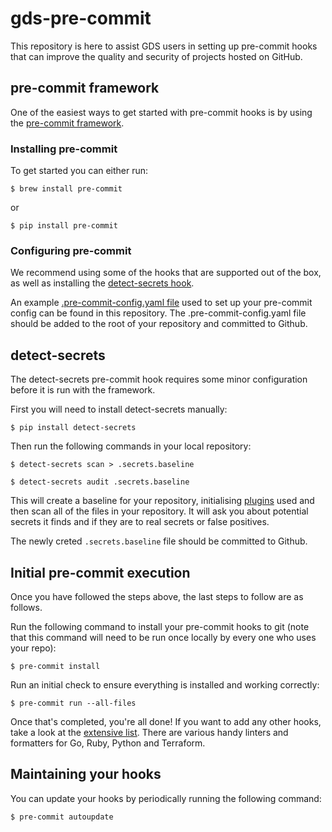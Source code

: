 # gds-pre-commit
This repository is here to assist GDS users in setting up pre-commit hooks that can improve the quality and security of projects hosted on GitHub.

## pre-commit framework
One of the easiest ways to get started with pre-commit hooks is by using the [pre-commit framework](https://pre-commit.com/).

### Installing pre-commit

To get started you can either run:

`$ brew install pre-commit`

or

`$ pip install pre-commit`

### Configuring pre-commit
We recommend using some of the hooks that are supported out of the box, as well as installing the [detect-secrets hook](https://github.com/Yelp/detect-secrets).

An example [.pre-commit-config.yaml file](https://github.com/alphagov/gds-pre-commit/blob/add-yaml/.pre-commit-config.yaml) used to set up your pre-commit config can be found in this repository. The .pre-commit-config.yaml file should be added to the root of your repository and committed to Github.

## detect-secrets
The detect-secrets pre-commit hook requires some minor configuration before it is run with the framework.

First you will need to install detect-secrets manually:

`$ pip install detect-secrets`

Then run the following commands in your local repository:

`$ detect-secrets scan > .secrets.baseline`

`$ detect-secrets audit .secrets.baseline`

This will create a baseline for your repository, initialising [plugins](https://github.com/Yelp/detect-secrets/tree/master/detect_secrets/plugins) used and then scan all of the files in your repository. It will ask you about potential secrets it finds and if they are to real secrets or false positives.

The newly creted `.secrets.baseline` file should be committed to Github.

## Initial pre-commit execution
Once you have followed the steps above, the last steps to follow are as follows.

Run the following command to install your pre-commit hooks to git (note that this command will need to be run once locally by every one who uses your repo):

`$ pre-commit install`

Run an initial check to ensure everything is installed and working correctly:

`$ pre-commit run --all-files`

Once that's completed, you're all done! If you want to add any other hooks, take a look at the [extensive list](https://pre-commit.com/hooks.html). There are various handy linters and formatters for Go, Ruby, Python and Terraform.

## Maintaining your hooks
You can update your hooks by periodically running the following command:

`$ pre-commit autoupdate`

